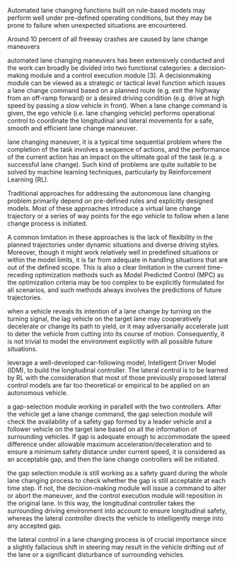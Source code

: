 Automated lane changing functions built on rule-based models may perform well under pre-defined operating conditions, but they may be prone to failure when unexpected situations are encountered. 

Around 10 percent of all freeway crashes are caused by lane change maneuvers

automated lane changing maneuvers has been extensively conducted and the work can broadly be divided into two functional categories: a decision-making module and a control execution module [3]. A decisionmaking module can be viewed as a strategic or tactical level function which issues a lane change command based on a planned route (e.g. exit the highway from an off-ramp forward) or a desired driving condition (e.g. drive at high speed by passing a slow vehicle in front). When a lane change command is given, the ego vehicle (i.e. lane changing vehicle) performs operational control to coordinate the longitudinal and lateral movements for a safe, smooth and efficient lane change maneuver.

lane changing maneuver, it is a typical time sequential problem where the completion of the task involves a sequence of actions, and the performance of the current action has an impact on the ultimate goal of the task (e.g. a successful lane change). Such kind of problems are quite suitable to be solved by machine learning techniques, particularly by Reinforcement Learning (RL). 

Traditional approaches for addressing the autonomous lane changing problem primarily depend on pre-defined rules and explicitly designed models. Most of these approaches introduce a virtual lane change trajectory or a series of way points for the ego vehicle to follow when a lane change process is initiated.

 A common limitation in these approaches is the lack of flexibility in the planned trajectories under dynamic situations and diverse driving styles. Moreover, though it might work relatively well in predefined situations or within the model limits, it is far from adequate in handling situations that are out of the defined scope. This is also a clear limitation in the current time-receding optimization methods such as Model Predicted Control (MPC) as the optimization criteria may be too complex to be explicitly formulated for all scenarios, and such methods always involves the predictions of future trajectories. 
 
when a vehicle reveals its intention of a lane change by turning on the turning signal, the lag vehicle on the target lane may cooperatively decelerate or change its path to yield, or it may adversarially accelerate just to deter the vehicle from cutting into its course of motion. Consequently, it is not trivial to model the environment explicitly with all possible future situations. 

leverage a well-developed car-following model, Intelligent Driver Model (IDM), to build the longitudinal controller. The lateral control is to be learned by RL with the consideration that most of those previously proposed lateral control models are far too theoretical or empirical to be applied on an autonomous vehicle.

a gap-selection module working in parallell with the two controllers. After the vehicle get a lane change command, the gap selection module will check the availability of a safety gap formed by a leader vehicle and a follower vehicle on the target lane based on all the information of surrounding vehicles. If gap is adequate enough to accommodate the speed difference under allowable maximum acceleration/deceleration and to ensure a minimum safety distance under current speed, it is considered as an acceptable gap, and then the lane change controllers will be initiated.

the gap selection module is still working as a safety guard during the whole lane changing process to check whether the gap is still acceptable at each time step. If not, the decision-making module will issue a command to alter or abort the maneuver, and the control execution module will reposition in the original lane. In this way, the longitudinal controller takes the surrounding driving environment into account to ensure longitudinal safety, whereas the lateral controller directs the vehicle to intelligently merge into any accepted gap.

the lateral control in a lane changing process is of crucial importance since a slightly fallacious shift in steering may result in the vehicle drifting out of the lane or a significant disturbance of surrounding vehicles. 



